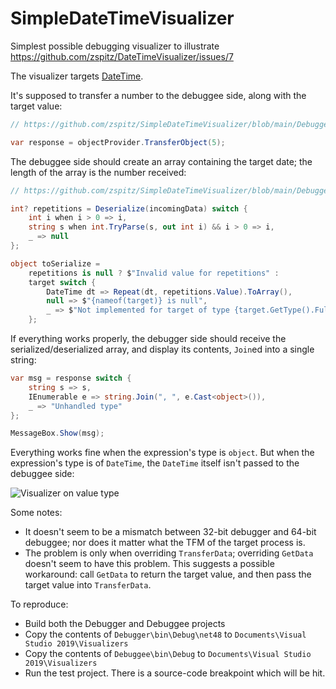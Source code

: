 # SimpleDateTimeVisualizer
Simplest possible debugging visualizer to illustrate https://github.com/zspitz/DateTimeVisualizer/issues/7

The visualizer targets [DateTime](https://docs.microsoft.com/en-us/dotnet/api/system.datetime).

It's supposed to transfer a number to the debuggee side, along with the target value:

```csharp
// https://github.com/zspitz/SimpleDateTimeVisualizer/blob/main/Debugger/Visualizer.cs#L25

var response = objectProvider.TransferObject(5);
```

The debuggee side should create an array containing the target date; the length of the array is the number received:

```csharp
// https://github.com/zspitz/SimpleDateTimeVisualizer/blob/main/Debuggee/VisualizerObjectSource.cs#L8

int? repetitions = Deserialize(incomingData) switch {
    int i when i > 0 => i,
    string s when int.TryParse(s, out int i) && i > 0 => i,
    _ => null
};

object toSerialize =
    repetitions is null ? $"Invalid value for repetitions" :
    target switch {
        DateTime dt => Repeat(dt, repetitions.Value).ToArray(),
        null => $"{nameof(target)} is null",
        _ => $"Not implemented for target of type {target.GetType().FullName}" as object
    };
```

If everything works properly, the debugger side should receive the serialized/deserialized array, and display its contents, `Join`ed into a single string:

```csharp
var msg = response switch {
    string s => s,
    IEnumerable e => string.Join(", ", e.Cast<object>()),
    _ => "Unhandled type"
};

MessageBox.Show(msg);
```

Everything works fine when the expression's type is `object`. But when the expression's type is of `DateTime`, the `DateTime` itself isn't passed to the debuggee side:

![Visualizer on value type](https://user-images.githubusercontent.com/312166/115158106-426dde80-a095-11eb-8250-86d729e74a72.gif)

Some notes:

* It doesn't seem to be a mismatch between 32-bit debugger and 64-bit debuggee; nor does it matter what the TFM of the target process is. 
* The problem is only when overriding `TransferData`; overriding `GetData` doesn't seem to have this problem. This suggests a possible workaround: call `GetData` to return the target value, and then pass the target value into `TransferData`.

To reproduce:

* Build both the Debugger and Debuggee projects
* Copy the contents of `Debugger\bin\Debug\net48` to `Documents\Visual Studio 2019\Visualizers`
* Copy the contents of `Debuggee\bin\Debug` to `Documents\Visual Studio 2019\Visualizers`
* Run the test project. There is a source-code breakpoint which will be hit.
